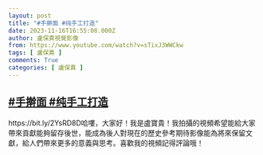 ```yaml
---
layout: post
title: "#手擀面 #纯手工打造"
date: 2023-11-16T16:55:08.000Z
author: 盧保貴視覺影像
from: https://www.youtube.com/watch?v=sTixJ3WWCkw
tags: [ 盧保貴 ]
comments: True
categories: [ 盧保貴 ]
---
```

<!--1700153708000-->
[#手擀面 #纯手工打造](https://www.youtube.com/watch?v=sTixJ3WWCkw)
------

<div>
https://bit.ly/2YsRD8D哈嘍，大家好！我是盧寶貴！我拍攝的視頻希望能給大家帶來貢獻能夠留存後世，能成為後人對現在的歷史參考期待影像能為將來保留文獻，給人們帶來更多的意義與思考。喜歡我的視頻記得評論哦！
</div>
